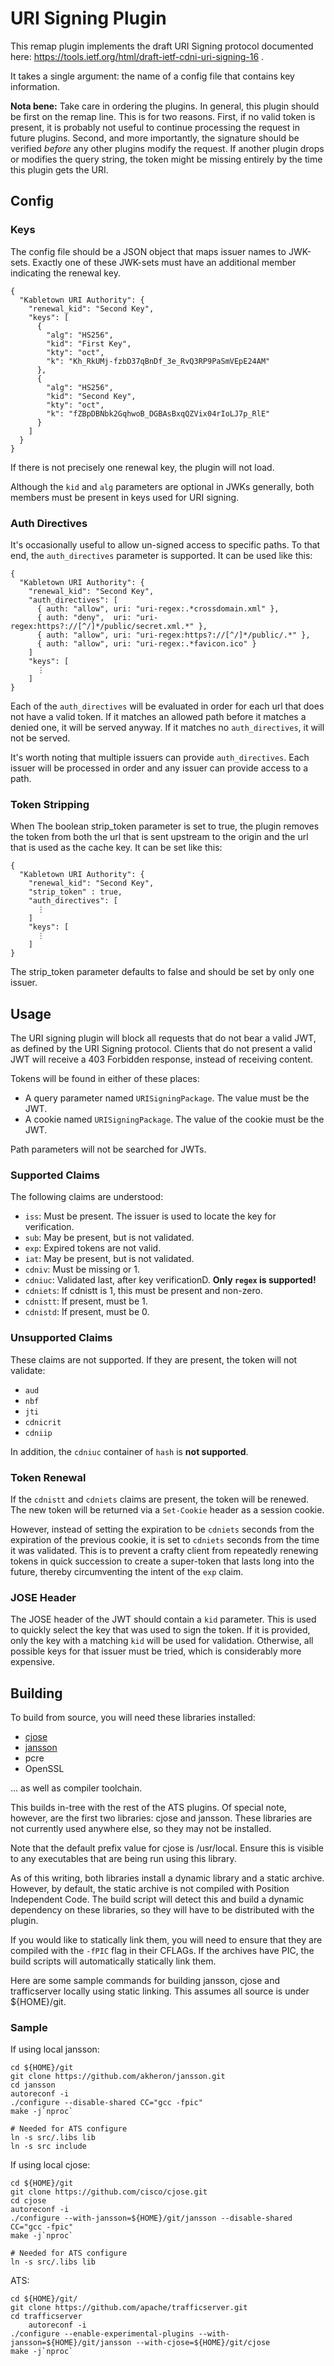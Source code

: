URI Signing Plugin
==================

This remap plugin implements the draft URI Signing protocol documented here:
https://tools.ietf.org/html/draft-ietf-cdni-uri-signing-16 .

It takes a single argument: the name of a config file that contains key information.

**Nota bene:** Take care in ordering the plugins. In general, this plugin
should be first on the remap line. This is for two reasons. First, if no valid
token is present, it is probably not useful to continue processing the request
in future plugins.  Second, and more importantly, the signature should be
verified _before_ any other plugins modify the request. If another plugin drops
or modifies the query string, the token might be missing entirely by the time
this plugin gets the URI.

Config
------

### Keys

The config file should be a JSON object that maps issuer names to JWK-sets.
Exactly one of these JWK-sets must have an additional member indicating the
renewal key.

    {
      "Kabletown URI Authority": {
        "renewal_kid": "Second Key",
        "keys": [
          {
            "alg": "HS256",
            "kid": "First Key",
            "kty": "oct",
            "k": "Kh_RkUMj-fzbD37qBnDf_3e_RvQ3RP9PaSmVEpE24AM"
          },
          {
            "alg": "HS256",
            "kid": "Second Key",
            "kty": "oct",
            "k": "fZBpDBNbk2GqhwoB_DGBAsBxqQZVix04rIoLJ7p_RlE"
          }
        ]
      }
    }

If there is not precisely one renewal key, the plugin will not load.

Although the `kid` and `alg` parameters are optional in JWKs generally, both
members must be present in keys used for URI signing.

### Auth Directives

It's occasionally useful to allow un-signed access to specific paths. To
that end, the `auth_directives` parameter is supported. It can be used
like this:

    {
      "Kabletown URI Authority": {
        "renewal_kid": "Second Key",
        "auth_directives": [
          { auth: "allow", uri: "uri-regex:.*crossdomain.xml" },
          { auth: "deny",  uri: "uri-regex:https?://[^/]*/public/secret.xml.*" },
          { auth: "allow", uri: "uri-regex:https?://[^/]*/public/.*" },
          { auth: "allow", uri: "uri-regex:.*favicon.ico" }
        ]
        "keys": [
          ⋮
        ]
    }

Each of the `auth_directives` will be evaluated in order for each url
that does not have a valid token. If it matches an allowed path before
it matches a denied one, it will be served anyway. If it matches no
`auth_directives`, it will not be served.

It's worth noting that multiple issuers can provide `auth_directives`.
Each issuer will be processed in order and any issuer can provide access to
a path.

### Token Stripping

When The boolean strip_token parameter is set to true, the plugin removes the 
token from both the url that is sent upstream to the origin and the url that 
is used as the cache key. It can be set like this:

    {
      "Kabletown URI Authority": {
        "renewal_kid": "Second Key",
        "strip_token" : true,
        "auth_directives": [
          ⋮
        ]
        "keys": [
          ⋮
        ]
    }

The strip_token parameter defaults to false and should be set by only one issuer.

Usage
-----

The URI signing plugin will block all requests that do not bear a valid JWT, as
defined by the URI Signing protocol. Clients that do not present a valid JWT
will receive a 403 Forbidden response, instead of receiving content.

Tokens will be found in either of these places:

  - A query parameter named `URISigningPackage`. The value must be the JWT.
  - A cookie named `URISigningPackage`. The value of the cookie must be the JWT.

Path parameters will not be searched for JWTs.

### Supported Claims

The following claims are understood:

  - `iss`: Must be present. The issuer is used to locate the key for verification.
  - `sub`: May be present, but is not validated.
  - `exp`: Expired tokens are not valid.
  - `iat`: May be present, but is not validated.
  - `cdniv`: Must be missing or 1.
  - `cdniuc`: Validated last, after key verificationD. **Only `regex` is supported!**
  - `cdniets`: If cdnistt is 1, this must be present and non-zero.
  - `cdnistt`: If present, must be 1.
  - `cdnistd`: If present, must be 0.

### Unsupported Claims

These claims are not supported. If they are present, the token will not validate:

  - `aud`
  - `nbf`
  - `jti`
  - `cdnicrit`
  - `cdniip`

In addition, the `cdniuc` container of `hash` is 
**not supported**.

### Token Renewal

If the `cdnistt` and `cdniets` claims are present, the token will be renewed.
The new token will be returned via a `Set-Cookie` header as a session cookie.

However, instead of setting the expiration to be `cdniets` seconds from the
expiration of the previous cookie, it is set to `cdniets` seconds from the time
it was validated. This is to prevent a crafty client from repeatedly renewing
tokens in quick succession to create a super-token that lasts long into the
future, thereby circumventing the intent of the `exp` claim.

### JOSE Header

The JOSE header of the JWT should contain a `kid` parameter. This is used to
quickly select the key that was used to sign the token. If it is provided, only
the key with a matching `kid` will be used for validation. Otherwise, all
possible keys for that issuer must be tried, which is considerably more
expensive.

Building
--------

To build from source, you will need these libraries installed:

  - [cjose](https://github.com/cisco/cjose)
  - [jansson](https://github.com/akheron/jansson)
  - pcre
  - OpenSSL

… as well as compiler toolchain.

This builds in-tree with the rest of the ATS plugins. Of special note, however,
are the first two libraries: cjose and jansson. These libraries are not
currently used anywhere else, so they may not be installed.

Note that the default prefix value for cjose is /usr/local. Ensure this is visible to
any executables that are being run using this library.

As of this writing, both libraries install a dynamic library and a static
archive. However, by default, the static archive is not compiled with Position
Independent Code. The build script will detect this and build a dynamic
dependency on these libraries, so they will have to be distributed with the
plugin.

If you would like to statically link them, you will need to ensure that they are
compiled with the `-fPIC` flag in their CFLAGs. If the archives have PIC, the
build scripts will automatically statically link them.

Here are some sample commands for building jansson, cjose and trafficserver
locally using static linking.  This assumes all source is under ${HOME}/git.

### Sample

If using local jansson:

    cd ${HOME}/git
    git clone https://github.com/akheron/jansson.git
    cd jansson
    autoreconf -i
    ./configure --disable-shared CC="gcc -fpic"
    make -j`nproc`

    # Needed for ATS configure
    ln -s src/.libs lib
    ln -s src include

If using local cjose:

    cd ${HOME}/git
    git clone https://github.com/cisco/cjose.git
    cd cjose
    autoreconf -i
    ./configure --with-jansson=${HOME}/git/jansson --disable-shared CC="gcc -fpic"
    make -j`nproc`

    # Needed for ATS configure
    ln -s src/.libs lib

ATS:

    cd ${HOME}/git/
    git clone https://github.com/apache/trafficserver.git
    cd trafficserver
		autoreconf -i
    ./configure --enable-experimental-plugins --with-jansson=${HOME}/git/jansson --with-cjose=${HOME}/git/cjose
    make -j`nproc`
